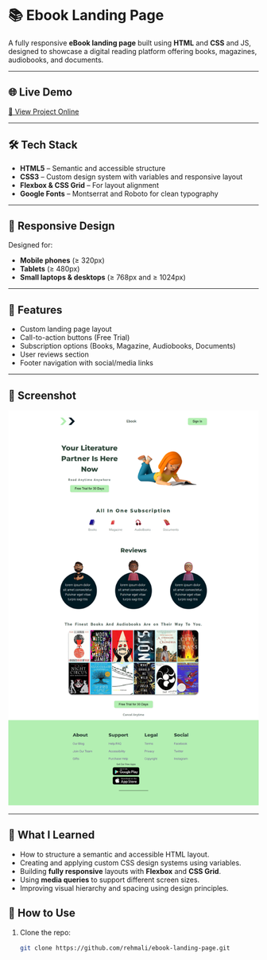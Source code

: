 # 📚 Ebook Landing Page

A fully responsive **eBook landing page** built using **HTML** and **CSS** and JS, designed to showcase a digital reading platform offering books, magazines, audiobooks, and documents.

---

## 🌐 Live Demo

[🔗 View Project Online](https://elaborate-rabanadas-ccb45a.netlify.app/)

---

## 🛠 Tech Stack

- **HTML5** – Semantic and accessible structure
- **CSS3** – Custom design system with variables and responsive layout
- **Flexbox & CSS Grid** – For layout alignment
- **Google Fonts** – Montserrat and Roboto for clean typography

---

## 📱 Responsive Design

Designed for:

- **Mobile phones** (≥ 320px)
- **Tablets** (≥ 480px)
- **Small laptops & desktops** (≥ 768px and ≥ 1024px)

---

## 📌 Features

- Custom landing page layout
- Call-to-action buttons (Free Trial)
- Subscription options (Books, Magazine, Audiobooks, Documents)
- User reviews section
- Footer navigation with social/media links

---

## 📸 Screenshot

![Ebook Landing Page Screenshot](images/preview.png)

---

## 📘 What I Learned

- How to structure a semantic and accessible HTML layout.
- Creating and applying custom CSS design systems using variables.
- Building **fully responsive** layouts with **Flexbox** and **CSS Grid**.
- Using **media queries** to support different screen sizes.
- Improving visual hierarchy and spacing using design principles.

## 📂 How to Use

1. Clone the repo:
   ```bash
   git clone https://github.com/rehmali/ebook-landing-page.git
   ```

